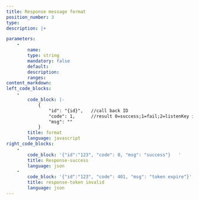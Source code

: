```yaml
---
title: Response message format
position_number: 3
type:
description: |+

parameters:
    -
        name:
        type: string
        mandatory: false
        default:
        description:
        ranges:
content_markdown:
left_code_blocks:
    -
        code_block: |-
            {
                "id": "{id}",   //call back ID
                "code": 1,      //result 0=success;1=fail;2=listenKey invalid
                "msg": ""
            }
        title: format
        language: javascript
right_code_blocks:
    -
        code_block: '{"id":"123", "code": 0, "msg": "success"}   '
        title: Response-success
        language: json
    -
        code_block: '{"id":"123", "code": 401, "msg": "token expire"}'
        title: response-token invalid
        language: json
---
```

